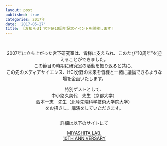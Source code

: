 ```yaml
---
layout: post
published: true
categories: 2017年
date: '2017-05-27'
title: 【お知らせ】宮下研10周年記念イベントを開催します！
---
```

<center><p><a href="https://event.miyashita.com/10thaniv/" target="_blank" class=""><img src="https://lh3.googleusercontent.com/9Fu7TatZacBxto1romO2zfTYckLiZdlT3EmrvxUjkYYM95cw82gqOldQi3fr38NKbUDjbXUTeekz3FX32Ci8qxdpD1qdU_Jb2rpdlxflSizVoeEjnphMi7DfTA7aAtExdTDXXel0bU5oNs_UaOg0exKVQJRRPxNR-CRcUuok-A-5a0biA1gCXvSzSk370ZD8kMP9v4nLWnS-KBmplyf_4dRvgPJP7qBmHV7HGtH32WyI5EmCcSCwW_9hXW7KlgaURyu2ZLANKlgpnYoKs24hX6jjYejHsIgovChJTHPClfgNontdEGiFGzTY3MtqMZ2YfUyZtggkTPlZBYwjGI8V-Buh_KgwaJM6hbYGZfJ_8tRgKSnLdtfEywpAHpj1OmnKRw6ytuyx_nCIIl0196svsWbt32B0ffvLUZio0alzonzyNRnfz5AjZGLVcVdVq2mL6sE0CaOHh1-HR0p7f7kr1qkWlYEmeU3fFA7TRUSvIU365IyGVX_BdTz7ILF7WaW41ds5bU8vIiL9pX9vV0Opzg2KzCNtxmxcvCEsLXXSAVuSlO9ctxrsdYoSkSPpNvyNFuxiY3Gft9enPQNm4mH6amfEJpgEys6c_sj8doiiyBKpbKJW-O3EDg=w1024-h501-no" alt="" style="display: inline-block;" /></a><br>
</p></center>
<center><br>
2007年に立ち上がった宮下研究室は、皆様に支えられ、このたび“10周年”を迎えることができました。<br>
この節目の時期に研究室の活動を振り返ると共に、<br>
この先のメディアサイエンス、HCI分野の未来を皆様と一緒に議論できるような場を企画いたします。<p></p>
<p>特別ゲストとして、<br>
中小路久美代　先生（京都大学）<br>
西本一志　先生（北陸先端科学技術大学院大学）<br>
をお招きし、講演をしていただきます。</p>
<p class=""><img src="https://lh3.googleusercontent.com/MLRw6DiVvC4pqbuKRm59pXub8O1evT5AF-otls9kRkl1wCFZbfq1wvuBehu6W9jYA9DMvNW1vGFuGWXOGXHpKKfVnouKDU6ZzEEJyznXqJPuCqcIf5Zl31we-L0hP0owjI4bCt-Xs7KAdvTGHJdMVLsObeX6kKkyAVPOVbNR6eToNVKmFt8Hu4c-DRGKO1mFywmYXS66RURl0NPm1CTOhHODbPC8yM9Fy0spngWD54dcG5l66L95UZ_dPHNSCp6ATNdmpFNln53M5D8qidcTu5VaBZ6UHNHDgl87dgHiDGrVa3hCqeHsyt5RQBFHlIgWH2Ynj8Y_8Yu7J6xVmqSyoxt9Ene1wScyMT9RL-LQYJ7jZBJZUtwIQ_v7zTs4fJikTYWLojegFU0iuLwUUGiJzYg1OU6SzsiGmo4eEFUGvviv7lwq6wG2GMdvnVHa5VlmZS4zUOWh2qqKP2NvsYs5A2DXIm_K9_-rlYnYh8aDHCCV_e2MPZYepuGWytWuMo6cnHwwR0wIXScme-1JJqdLUqORfcA1qsJgbDAYBeo_12stLz0lcjrt3NGL-6RfQahAsjBvwU4KmQIGSq6YtVP27GYyksX8Y_1xl-kfA96vTkiCOavVHg=w768-h577-no" alt="" style="display: inline-block;" /></p>
<p>詳細は以下のサイトにて</p>
<p><a href="https://event.miyashita.com/10thaniv/" target="_blank">MIYASHITA LAB.<br> 10TH ANNIVERSARY<br>
</a></p></center><p></p><a href="https://event.miyashita.com/10thaniv/" target="_blank">
                        </a>

